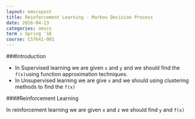 ```yaml
---
layout: omscspost
title: Reinforcement Learning - Markov Decision Process
date: 2016-04-13
categories: omscs
term : Spring '16
course: CS7641-001
---
```


###Introduction

* In Supervised learning we are given `x` and `y` and we should find the `f(x)`using function approximation techniques.
* In Unsupervised learning we are give `x` and we should using clustering methods to find the `f(x)`

####Reinforcement Learning

  In reinforcement learning we are given `x` and `z` we should find `y` and `f(x)`